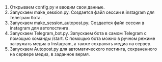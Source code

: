 1. Открываем config.py и вводим свои данные.
2. Запускаем make_session.py. Создается файл сессии в instagram для телеграм бота.
3. Запускаем make_session_autopost.py. Создается файл сессии в instagram для автопостинга.
4. Запускаем Telegram_bot.py. Запускаем бота в самом Telegram с помощью команды /start.
   С помощью бота можно в ручном режиме загружать медиа в Instagram, а также сохранять медиа на сервер.
6. Запускаем Autopost.py для автоматического постинга, сохраненного на сервере медиа, в заданное вермя.
